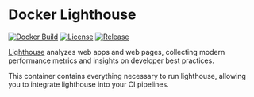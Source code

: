 # Docker Lighthouse

[![Docker Build](https://img.shields.io/docker/build/comicrelief/lighthouse.svg)](https://hub.docker.com/r/comicrelief/lighthouse)
[![License](https://img.shields.io/github/license/comicrelief/lighthouse.svg)](https://hub.docker.com/r/comicrelief/lighthouse)
[![Release](https://img.shields.io/github/release/comicrelief/lighthouse.svg)](https://hub.docker.com/r/comicrelief/lighthouse)

[Lighthouse](https://github.com/GoogleChrome/lighthouse) analyzes web apps and web pages, collecting modern performance 
metrics and insights on developer best practices.

This container contains everything necessary to run lighthouse, allowing you to integrate lighthouse into your CI 
pipelines. 
